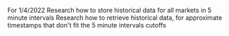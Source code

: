 For 1/4/2022
Research how to store historical data for all markets in 5 minute intervals
Research how to retrieve historical data, for approximate timestamps that don't fit the 5 minute intervals cutoffs